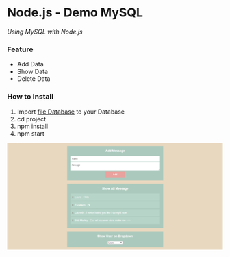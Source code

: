 # Node.js - Demo MySQL

*Using MySQL with Node.js*

### Feature
- Add Data
- Show Data
- Delete Data

### How to Install
1. Import [file Database](https://github.com/iamblocksberg/node.js-demo_mysql/blob/master/_File%20Database/awesome_db.sql) to your Database 
1. cd project
1. npm install
  1. npm start


![Screenshot](_Screenshot/Screenshot_8.png)

